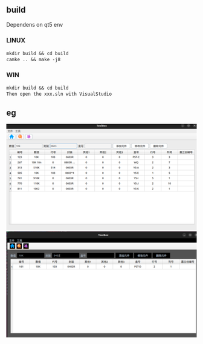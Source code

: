 ## build

Dependens on qt5 env

### LINUX
```
mkdir build && cd build
camke .. && make -j8
```
### WIN
```
mkdir build && cd build
Then open the xxx.sln with VisualStudio
```
## eg

![](png/test1.png)
![](png/test2.png)
